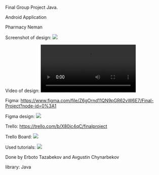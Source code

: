 Final Group Project Java.

Android Application

Pharmacy Neman

Screenshot of design: ![](https://user-images.githubusercontent.com/72886935/117552476-622d6c80-b06d-11eb-86ae-b7fec13a75a7.png)

Video of design: ![video](https://user-images.githubusercontent.com/72886935/117553060-0d8bf080-b071-11eb-838e-83032a187ec6.MOV)



Figma: https://www.figma.com/file/Z6gOrnd11QN9pGR62vW6E7/Final-Project?node-id=0%3A1

Figma design: ![](https://user-images.githubusercontent.com/72886935/117552692-d1579080-b06e-11eb-8b80-3f7fad0734a7.png)


Trello: https://trello.com/b/X80jc4qC/finalproject

Trello Board: ![](https://user-images.githubusercontent.com/72886935/117552368-b7b54980-b06c-11eb-9d06-386ff4cfe124.png)

Used tutorials: ![](https://www.youtube.com/watch?v=Gr5LlN7JZ8Y&ab_channel=RajendraSinghBisht)


Done by Erboto Tazabekov and Avgustin Chynarbekov



library: Java
